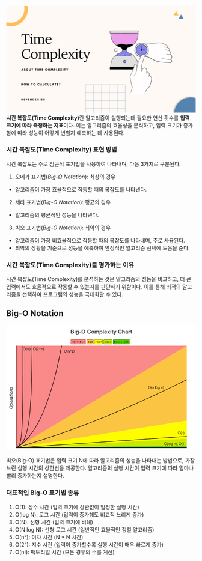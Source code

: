 ![시간 복잡도 배경 이미지](/assets/images/Time-Complexity.png)
<strong>시간 복잡도(Time Complexity)</strong>란 알고리즘이 실행되는데 필요한 연산 횟수를 **입력 크기에 따라 측정하는 지표**이다. 이는 알고리즘의 효율성을 분석하고, 입력 크기가 증가함에 따라 성능이 어떻게 변할지 예측하는 데 사용된다.

### 시간 복잡도(Time Complexity) 표현 방법

시간 복잡도는 주로 점근적 표기법을 사용하여 나타내며, 다음 3가지로 구분된다.

1. 오메가 표기법(_Big-Ω Notation_): 최상의 경우

- 알고리즘이 가장 효율적으로 작동할 때의 복잡도를 나타낸다.

2. 세타 표기법(_Big-Θ Notation_): 평균의 경우

- 알고리즘의 평균적인 성능을 나타낸다.

3. 빅오 표기법(_Big-O Notation_): 최악의 경우

- 알고리즘이 가장 비효율적으로 작동할 때의 복잡도를 나타내며, 주로 사용된다.
- 최악의 상황을 기준으로 성능을 예측하여 안정적인 알고리즘 선택에 도움을 준다.

### 시간 복잡도(Time Complexity)를 평가하는 이유

시간 복잡도(Time Complexity)를 분석하는 것은 알고리즘의 성능을 비교하고, 더 큰 입력에서도 효율적으로 작동할 수 있는지를 판단하기 위함이다. 이를 통해 최적의 알고리즘을 선택하여 프로그램의 성능을 극대화할 수 있다.

## Big-O Notation

![Big-O 표기법 차트](/assets/images/big-o_notation_chart.png)

빅오(Big-O) 표기법은 입력 크기 N에 따라 알고리즘의 성능을 나타내는 방법으로, 가장 느린 실행 시간의 상한선을 제공한다. 알고리즘의 실행 시간이 입력 크기에 따라 얼마나 빨리 증가하는지 설명한다.

### 대표적인 Big-O 표기법 종류

1. O(1): 상수 시간 (입력 크기에 상관없이 일정한 실행 시간)
1. O(log N): 로그 시간 (입력이 증가해도 비교적 느리게 증가)
1. O(N): 선형 시간 (입력 크기에 비례)
1. O(N log N): 선형 로그 시간 (일반적인 효율적인 정렬 알고리즘)
1. O(n²): 이차 시간 (N \* N 시간)
1. O(2ⁿ): 지수 시간 (입력이 증가할수록 실행 시간이 매우 빠르게 증가)
1. O(n!): 팩토리얼 시간 (모든 경우의 수를 계산)
